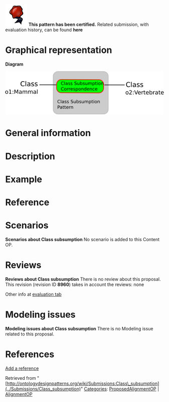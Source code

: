 [![](../images/thumb/b/b5/Certified.png/70px-Certified.png)](../Image/Certified.png "Certified.png") __This pattern has been certified.__
Related submission, with evaluation history, can be found __here__





#  Graphical representation


__Diagram__




[![Image:class-subsumption.png](../images/6/60/Class-subsumption.png)](../Image/Class-subsumption.png "Image:class-subsumption.png")




#  General information


  




#  Description


  




#  Example


  




#  Reference


  




#  Scenarios



__Scenarios about Class subsumption__
No scenario is added to this Content OP.




#  Reviews



__Reviews about Class subsumption__
There is no review about this proposal.
This revision (revision ID __8960__) takes in account the reviews: none


Other info at [evaluation tab](http://ontologydesignpatterns.org/wiki/index.php?title=Submissions:Class_subsumption&action=evaluation "http://ontologydesignpatterns.org/wiki/index.php?title=Submissions:Class_subsumption&action=evaluation")




  




#  Modeling issues



__Modeling issues about Class subsumption__
There is no Modeling issue related to this proposal.




  




#  References


[Add a reference](index.php@title=Odp%253AAdd_reference&subject=Submissions%253AClass+subsumption.html "http://ontologydesignpatterns.org/wiki/index.php?title=Odp:Add_reference&subject=Submissions%3AClass+subsumption")


  






Retrieved from "[http://ontologydesignpatterns.org/wiki/Submissions:Class\_subsumption](../Submissions/Class_subsumption)"
 [Categories](http://ontologydesignpatterns.org/wiki/Special:Categories "Special:Categories"): [ProposedAlignmentOP](../Category/ProposedAlignmentOP "Category:ProposedAlignmentOP") | [AlignmentOP](../Category/AlignmentOP "Category:AlignmentOP")